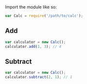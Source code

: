 Import the module like so:

```js
var Calc = require('/path/to/calc');
```

## Add

```js
var calculator = new Calc();
calculator.add(1, 3); // 4
```

## Subtract

```js
var calculator = new Calc();
calculator.subtract(2, 1); // 1
```
